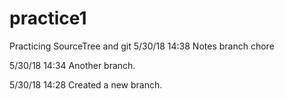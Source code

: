 # practice1
Practicing SourceTree and git
5/30/18 14:38 Notes branch chore

5/30/18 14:34 Another branch.

5/30/18 14:28 Created a new branch.